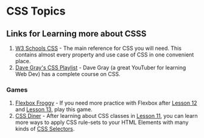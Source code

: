 # CSS Topics

## Links for Learning more about CSSS

1. [W3 Schools CSS](https://www.w3schools.com/css/) - The main reference for CSS you will need. This contains almost every property and use case of CSS in one convenient place.
2. [Dave Gray's CSS Playlist](https://www.youtube.com/watch?v=0W6qz0-aDaM&list=PL0Zuz27SZ-6Mx9fd9elt80G1bPcySmWit) - Dave Gray (a great YouTuber for learning Web Dev) has a complete course on CSS.

### Games

1. [Flexbox Froggy](https://flexboxfroggy.com/) - If you need more practice with Flexbox after [Lesson 12](https://studio.code.org/s/csd2-2024/lessons/12/levels/1) and [Lesson 13](https://studio.code.org/s/csd2-2024/lessons/13/levels/1), play this game.
2. [CSS Diner](https://flukeout.github.io/) - After learning about CSS classes in [Lesson 11](https://studio.code.org/s/csd2-2024/lessons/11/levels/1), you can learn more ways to apply CSS rule-sets to your HTML Elements with many kinds of [CSS Selectors](https://www.w3schools.com/css/css_selectors.asp).
